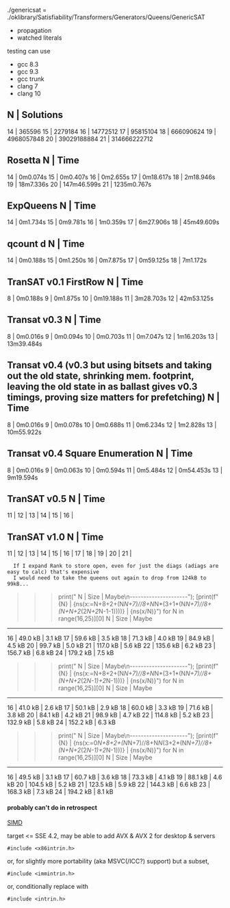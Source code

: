 ./genericsat = ./oklibrary/Satisfiability/Transformers/Generators/Queens/GenericSAT

- propagation
- watched literals


testing can use
- gcc 8.3
- gcc 9.3
- gcc trunk
- clang 7
- clang 10

 N | Solutions
------------------
14 | 365596
15 | 2279184
16 | 14772512
17 | 95815104
18 | 666090624
19 | 4968057848
20 | 39029188884
21 | 314666222712

Rosetta
 N | Time
-----------------
14 | 0m0.074s
15 | 0m0.407s
16 | 0m2.655s
17 | 0m18.617s
18 | 2m18.946s
19 | 18m7.336s
20 | 147m46.599s
21 | 1235m0.767s

ExpQueens
 N | Time
-----------------
14 | 0m1.734s
15 | 0m9.781s
16 | 1m0.359s
17 | 6m27.906s
18 | 45m49.609s

qcount d
 N | Time
-----------------
14 | 0m0.188s
15 | 0m1.250s
16 | 0m7.875s
17 | 0m59.125s
18 | 7m1.172s

TranSAT v0.1 FirstRow
 N | Time
-----------------
 8 | 0m0.188s
 9 | 0m1.875s
10 | 0m19.188s
11 | 3m28.703s
12 | 42m53.125s

Transat v0.3
 N | Time
-----------------
 8 | 0m0.016s
 9 | 0m0.094s
10 | 0m0.703s
11 | 0m7.047s
12 | 1m16.203s
13 | 13m39.484s

Transat v0.4 (v0.3 but using bitsets and taking out the old state, shrinking mem. footprint, leaving the old state in as ballast gives v0.3 timings, proving size matters for prefetching)
 N | Time
-----------------
 8 | 0m0.016s
 9 | 0m0.078s
10 | 0m0.688s
11 | 0m6.234s
12 | 1m2.828s
13 | 10m55.922s

Transat v0.4 Square Enumeration
 N | Time
-----------------
 8 | 0m0.016s
 9 | 0m0.063s
10 | 0m0.594s
11 | 0m5.484s
12 | 0m54.453s
13 | 9m19.594s

TranSAT v0.5
 N | Time
-----------------
11 | 
12 | 
13 | 
14 | 
15 | 
16 | 

TranSAT v1.0
 N | Time
-----------------
11 | 
12 | 
13 | 
14 | 
15 | 
16 | 
17 | 
18 | 
19 | 
20 | 
21 | 


      If I expand Rank to store open, even for just the diags (adiags are easy to calc) that's expensive
      I would need to take the queens out again to drop from 124kB to 99kB...

>>> print(" N |  Size   | Maybe\n---------------------"); [print(f"{N} | {ns(x:=N+8+2+(N*N+7)//8+N*N*(3+1*(N*N+7)//8+(N+N+2*(2*N+2*N-1-1))))} | {ns(x/N)}") for N in range(16,25)][0]
 N |  Size   | Maybe
---------------------
16 | 49.0 kB | 3.1 kB
17 | 59.6 kB | 3.5 kB
18 | 71.3 kB | 4.0 kB
19 | 84.9 kB | 4.5 kB
20 | 99.7 kB | 5.0 kB
21 | 117.0 kB | 5.6 kB
22 | 135.6 kB | 6.2 kB
23 | 156.7 kB | 6.8 kB
24 | 179.2 kB | 7.5 kB
>>> print(" N |  Size   | Maybe\n---------------------"); [print(f"{N} | {ns(x:=N+8+2+(N*N+7)//8+N*N*(3+1*(N*N+7)//8+(N+N+2*(2*N-1)+2*N-1)))} | {ns(x/N)}") for N in range(16,25)][0]
 N |  Size   | Maybe
---------------------
16 | 41.0 kB | 2.6 kB
17 | 50.1 kB | 2.9 kB
18 | 60.0 kB | 3.3 kB
19 | 71.6 kB | 3.8 kB
20 | 84.1 kB | 4.2 kB
21 | 98.9 kB | 4.7 kB
22 | 114.8 kB | 5.2 kB
23 | 132.9 kB | 5.8 kB
24 | 152.2 kB | 6.3 kB
>>> print(" N |  Size   | Maybe\n---------------------"); [print(f"{N} | {ns(x:=0*N+8+2+(N*N+7)//8+N*N*(3+2*(N*N+7)//8+(N+N+2*(2*N-1)+2*N-1)))} | {ns(x/N)}") for N in range(16,25)][0]
 N |  Size   | Maybe
---------------------
16 | 49.5 kB | 3.1 kB
17 | 60.7 kB | 3.6 kB
18 | 73.3 kB | 4.1 kB
19 | 88.1 kB | 4.6 kB
20 | 104.5 kB | 5.2 kB
21 | 123.5 kB | 5.9 kB
22 | 144.3 kB | 6.6 kB
23 | 168.3 kB | 7.3 kB
24 | 194.2 kB | 8.1 kB




#### probably can't do in retrospect

[SIMD](https://software.intel.com/sites/landingpage/IntrinsicsGuide/)

target <= SSE 4.2, may be able to add AVX & AVX 2 for desktop & servers

    #include <x86intrin.h>

or, for slightly more portability (aka MSVC(/ICC?) support) but a subset,

    #include <immintrin.h>

or, conditionally replace with

    #include <intrin.h>
